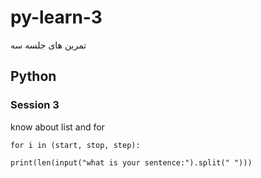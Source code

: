 # py-learn-3
تمرین های جلسه سه
## Python

### Session 3
know about list and for 
```
for i in (start, stop, step):

print(len(input("what is your sentence:").split(" ")))
```
